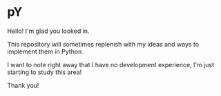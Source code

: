 # pY

Hello! I'm glad you looked in.

This repository will sometimes replenish with my ideas and ways to implement them in Python.

I want to note right away that I have no development experience, I'm just starting to study this area!

Thank you!
